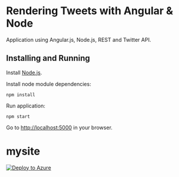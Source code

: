 Rendering Tweets with Angular & Node
===================

Application using Angular.js, Node.js, REST and Twitter API.

Installing and Running
----

Install [Node.js](http://nodejs.org/).

Install node module dependencies:
```
npm install 
```
Run application:
```
npm start
```

Go to [http://localhost:5000](http://localhost:5000) in your browser.



# mysite
[![Deploy to Azure](http://azuredeploy.net/deploybutton.png)](https://azuredeploy.net/)
